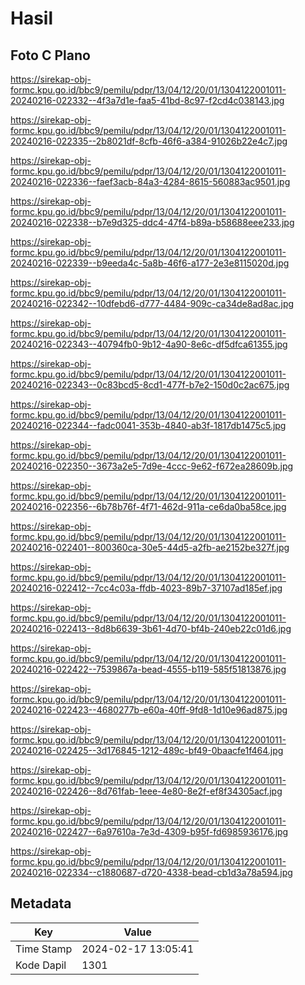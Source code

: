 # Hasil

## Foto C Plano

https://sirekap-obj-formc.kpu.go.id/bbc9/pemilu/pdpr/13/04/12/20/01/1304122001011-20240216-022332--4f3a7d1e-faa5-41bd-8c97-f2cd4c038143.jpg

https://sirekap-obj-formc.kpu.go.id/bbc9/pemilu/pdpr/13/04/12/20/01/1304122001011-20240216-022335--2b8021df-8cfb-46f6-a384-91026b22e4c7.jpg

https://sirekap-obj-formc.kpu.go.id/bbc9/pemilu/pdpr/13/04/12/20/01/1304122001011-20240216-022336--faef3acb-84a3-4284-8615-560883ac9501.jpg

https://sirekap-obj-formc.kpu.go.id/bbc9/pemilu/pdpr/13/04/12/20/01/1304122001011-20240216-022338--b7e9d325-ddc4-47f4-b89a-b58688eee233.jpg

https://sirekap-obj-formc.kpu.go.id/bbc9/pemilu/pdpr/13/04/12/20/01/1304122001011-20240216-022339--b9eeda4c-5a8b-46f6-a177-2e3e8115020d.jpg

https://sirekap-obj-formc.kpu.go.id/bbc9/pemilu/pdpr/13/04/12/20/01/1304122001011-20240216-022342--10dfebd6-d777-4484-909c-ca34de8ad8ac.jpg

https://sirekap-obj-formc.kpu.go.id/bbc9/pemilu/pdpr/13/04/12/20/01/1304122001011-20240216-022343--40794fb0-9b12-4a90-8e6c-df5dfca61355.jpg

https://sirekap-obj-formc.kpu.go.id/bbc9/pemilu/pdpr/13/04/12/20/01/1304122001011-20240216-022343--0c83bcd5-8cd1-477f-b7e2-150d0c2ac675.jpg

https://sirekap-obj-formc.kpu.go.id/bbc9/pemilu/pdpr/13/04/12/20/01/1304122001011-20240216-022344--fadc0041-353b-4840-ab3f-1817db1475c5.jpg

https://sirekap-obj-formc.kpu.go.id/bbc9/pemilu/pdpr/13/04/12/20/01/1304122001011-20240216-022350--3673a2e5-7d9e-4ccc-9e62-f672ea28609b.jpg

https://sirekap-obj-formc.kpu.go.id/bbc9/pemilu/pdpr/13/04/12/20/01/1304122001011-20240216-022356--6b78b76f-4f71-462d-911a-ce6da0ba58ce.jpg

https://sirekap-obj-formc.kpu.go.id/bbc9/pemilu/pdpr/13/04/12/20/01/1304122001011-20240216-022401--800360ca-30e5-44d5-a2fb-ae2152be327f.jpg

https://sirekap-obj-formc.kpu.go.id/bbc9/pemilu/pdpr/13/04/12/20/01/1304122001011-20240216-022412--7cc4c03a-ffdb-4023-89b7-37107ad185ef.jpg

https://sirekap-obj-formc.kpu.go.id/bbc9/pemilu/pdpr/13/04/12/20/01/1304122001011-20240216-022413--8d8b6639-3b61-4d70-bf4b-240eb22c01d6.jpg

https://sirekap-obj-formc.kpu.go.id/bbc9/pemilu/pdpr/13/04/12/20/01/1304122001011-20240216-022422--7539867a-bead-4555-b119-585f51813876.jpg

https://sirekap-obj-formc.kpu.go.id/bbc9/pemilu/pdpr/13/04/12/20/01/1304122001011-20240216-022423--4680277b-e60a-40ff-9fd8-1d10e96ad875.jpg

https://sirekap-obj-formc.kpu.go.id/bbc9/pemilu/pdpr/13/04/12/20/01/1304122001011-20240216-022425--3d176845-1212-489c-bf49-0baacfe1f464.jpg

https://sirekap-obj-formc.kpu.go.id/bbc9/pemilu/pdpr/13/04/12/20/01/1304122001011-20240216-022426--8d761fab-1eee-4e80-8e2f-ef8f34305acf.jpg

https://sirekap-obj-formc.kpu.go.id/bbc9/pemilu/pdpr/13/04/12/20/01/1304122001011-20240216-022427--6a97610a-7e3d-4309-b95f-fd6985936176.jpg

https://sirekap-obj-formc.kpu.go.id/bbc9/pemilu/pdpr/13/04/12/20/01/1304122001011-20240216-022334--c1880687-d720-4338-bead-cb1d3a78a594.jpg


## Metadata

| Key        | Value               |
| ---------- | ------------------- |
| Time Stamp | 2024-02-17 13:05:41 |
| Kode Dapil | 1301                |



